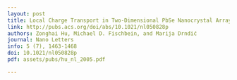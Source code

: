 ```yaml
---
layout: post
title: Local Charge Transport in Two-Dimensional PbSe Nanocrystal Arrays Studied by Electrostatic Force Microscopy
link: http://pubs.acs.org/doi/abs/10.1021/nl050828p
authors: Zonghai Hu, Michael D. Fischbein, and Marija Drndić
journal: Nano Letters
info: 5 (7), 1463-1468
doi: 10.1021/nl050828p
pdf: assets/pubs/hu_nl_2005.pdf

---
```

